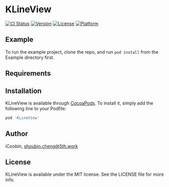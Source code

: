 # KLineView

[![CI Status](https://img.shields.io/travis/iCoobin/KLineView.svg?style=flat)](https://travis-ci.org/iCoobin/KLineView)
[![Version](https://img.shields.io/cocoapods/v/KLineView.svg?style=flat)](https://cocoapods.org/pods/KLineView)
[![License](https://img.shields.io/cocoapods/l/KLineView.svg?style=flat)](https://cocoapods.org/pods/KLineView)
[![Platform](https://img.shields.io/cocoapods/p/KLineView.svg?style=flat)](https://cocoapods.org/pods/KLineView)

## Example

To run the example project, clone the repo, and run `pod install` from the Example directory first.

## Requirements

## Installation

KLineView is available through [CocoaPods](https://cocoapods.org). To install
it, simply add the following line to your Podfile:

```ruby
pod 'KLineView'
```

## Author

iCoobin, shoubin.cheng@5th.work

## License

KLineView is available under the MIT license. See the LICENSE file for more info.
